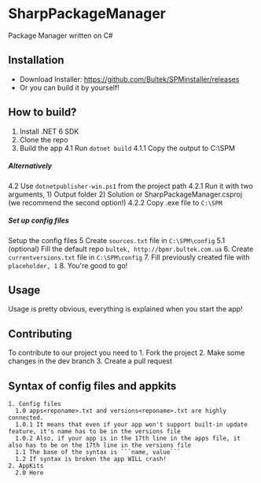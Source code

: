 # SharpPackageManager
Package Manager written on C#

## Installation
  * Download Installer: https://github.com/Bultek/SPMinstaller/releases
  * Or you can build it by yourself!
## How to build?
  1. Install .NET 6 SDK
  2. Clone the repo
  3. Build the app
  4.1 Run ```dotnet build```
  4.1.1 Copy the output to C:\SPM
  ##### Alternatively
  4.2 Use ```dotnetpublisher-win.ps1``` from the project path
  4.2.1 Run it with two arguments, 1) Output folder 2) Solution or SharpPackageManager.csproj (we recommend the second option!)
  4.2.2 Copy .exe file to ```C:\SPM```
  ##### Set up config files
  Setup the config files
  5 Create ```sources.txt``` file in ```C:\SPM\config```
  5.1 (optional) Fill the default repo ```bultek, http://bpmr.bultek.com.ua```
  6. Create ```currentversions.txt``` file in ```C:\SPM\config```
  7. Fill previously created file with ```placeholder, 1```
  8. You're good to go!
## Usage
  Usage is pretty obvious, everything is explained when you start the app!
## Contributing
  To contribute to our project you need to
    1. Fork the project
    2. Make some changes in the dev branch
    3. Create a pull request
## Syntax of config files and appkits
    1. Config files
      1.0 apps<reponame>.txt and versions<reponame>.txt are highly connected.
      1.0.1 It means that even if your app won't support built-in update feature, it's name has to be in the versions file
      1.0.2 Also, if your app is in the 17th line in the apps file, it also has to be on the 17th line in the versions file
      1.1 The base of the syntax is ```name, value```
      1.2 If syntax is broken the app WILL crash!
    2. AppKits
      2.0 Here 
      
